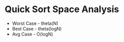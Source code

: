 # Quick Sort Space Analysis

* Worst Case - theta(N)
* Best Case - theta(logN)
* Avg Case - O(logN)
